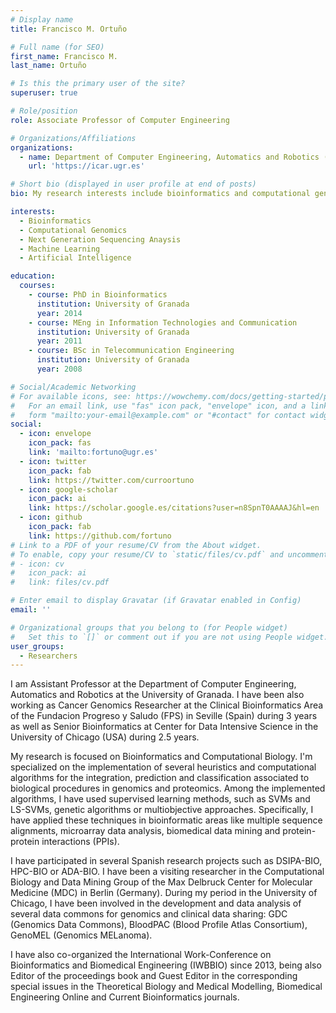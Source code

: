 ```yaml
---
# Display name
title: Francisco M. Ortuño

# Full name (for SEO)
first_name: Francisco M.
last_name: Ortuño

# Is this the primary user of the site?
superuser: true

# Role/position
role: Associate Professor of Computer Engineering

# Organizations/Affiliations
organizations:
  - name: Department of Computer Engineering, Automatics and Robotics (University of Granada)
    url: 'https://icar.ugr.es'

# Short bio (displayed in user profile at end of posts)
bio: My research interests include bioinformatics and computational genomics.

interests:
  - Bioinformatics
  - Computational Genomics
  - Next Generation Sequencing Anaysis
  - Machine Learning
  - Artificial Intelligence

education:
  courses:
    - course: PhD in Bioinformatics
      institution: University of Granada
      year: 2014
    - course: MEng in Information Technologies and Communication
      institution: University of Granada
      year: 2011
    - course: BSc in Telecommunication Engineering
      institution: University of Granada
      year: 2008

# Social/Academic Networking
# For available icons, see: https://wowchemy.com/docs/getting-started/page-builder/#icons
#   For an email link, use "fas" icon pack, "envelope" icon, and a link in the
#   form "mailto:your-email@example.com" or "#contact" for contact widget.
social:
  - icon: envelope
    icon_pack: fas
    link: 'mailto:fortuno@ugr.es'
  - icon: twitter
    icon_pack: fab
    link: https://twitter.com/curroortuno
  - icon: google-scholar
    icon_pack: ai
    link: https://scholar.google.es/citations?user=n8SpnT0AAAAJ&hl=en
  - icon: github
    icon_pack: fab
    link: https://github.com/fortuno
# Link to a PDF of your resume/CV from the About widget.
# To enable, copy your resume/CV to `static/files/cv.pdf` and uncomment the lines below.
# - icon: cv
#   icon_pack: ai
#   link: files/cv.pdf

# Enter email to display Gravatar (if Gravatar enabled in Config)
email: ''

# Organizational groups that you belong to (for People widget)
#   Set this to `[]` or comment out if you are not using People widget.
user_groups:
  - Researchers
---
```

I am Assistant Professor at the Department of Computer Engineering, Automatics and Robotics at the University of Granada. I have been also working as Cancer Genomics Researcher at the Clinical Bioinformatics Area of the Fundacion Progreso y Saludo (FPS) in Seville (Spain) during 3 years as well as Senior Bioinformatics at Center for Data Intensive Science in the University of Chicago (USA) during 2.5 years.

My research is focused on Bioinformatics and Computational Biology. I'm specialized on the implementation of several heuristics and computational algorithms for the integration, prediction and classification associated to biological procedures in genomics and proteomics. Among the implemented algorithms, I have used supervised learning methods, such as SVMs and LS-SVMs, genetic algorithms or multiobjective approaches. Specifically, I have applied these techniques in bioinformatic areas like multiple sequence alignments, microarray data analysis, biomedical data mining and protein-protein interactions (PPIs).

I have participated in several Spanish research projects such as DSIPA-BIO, HPC-BIO or ADA-BIO. I have been a visiting researcher in the Computational Biology and Data Mining Group of the Max Delbruck Center for Molecular Medicine (MDC) in Berlin (Germany). During my period in the University of Chicago, I have been involved in the development and data analysis of several data commons for genomics and clinical data sharing: GDC (Genomics Data Commons), BloodPAC (Blood Profile Atlas Consortium), GenoMEL (Genomics MELanoma).

I have also co-organized the International Work-Conference on Bioinformatics and Biomedical Engineering (IWBBIO) since 2013, being also Editor of the proceedings book and Guest Editor in the corresponding special issues in the Theoretical Biology and Medical Modelling, Biomedical Engineering Online and Current Bioinformatics journals.

